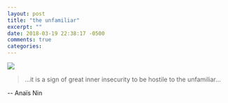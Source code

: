 ```yaml
---
layout: post
title: "the unfamiliar"
excerpt: ""
date: 2018-03-19 22:38:17 -0500
comments: true
categories: 
---
```


![]({{site.url}}/assets/2018/03/7466393770_f68bef939c_o.jpg)

> ...it is a sign of great inner insecurity to be hostile to the unfamiliar...

-- Anaïs Nin
